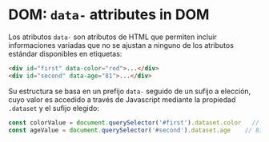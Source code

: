 # DOM: `data-` attributes in DOM
Los atributos `data-` son atributos de HTML que permiten incluir informaciones variadas que no se ajustan a ninguno de los atributos estándar disponibles en etiquetas:
````html
<div id="first" data-color="red">...</div>
<div id="second" data-age="81">...</div>
````
Su estructura se basa en un prefijo `data-` seguido de un sufijo a elección, cuyo valor es accedido a través de Javascript mediante la propiedad `.dataset` y el sufijo elegido:

````javascript
const colorValue = document.querySelector('#first').dataset.color   // red
const ageValue = document.querySelector('#second').dataset.age    // 81
````
